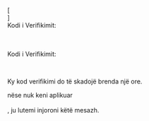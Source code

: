 [<br host>]<br action>Kodi i Verifikimit:<br code>

<br url><br action>Kodi i Verifikimit:

<br code>

Ky kod verifikimi do të skadojë brenda një ore.

nëse nuk keni aplikuar<br url><br action>, ju lutemi injoroni këtë mesazh.
